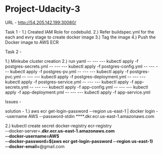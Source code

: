 # Project-Udacity-3
URL - http://54.205.142.199:30080/

Task 1 - 
1.) Created IAM Role for codebuild.
2.) Refer buildspec.yml for the each and evry stage to create docker image 
3.) Tag the image 
4.) Push the Docker image to AWS ECR

Task 2 -

1.) Minkube cluster creation
2.) run yaml 
-- --- --- kubectl apply -f postgres-secrets.yml
-- --- --- kubectl apply -f postgres-config.yml
-- --- --- kubectl apply -f postgres-pv.yml
-- --- --- kubectl apply -f postgres-pvc.yml
-- --- --- kubectl apply -f postgres-deployment.yml
-- --- --- kubectl apply -f postgres-service.yml
-- --- --- kubectl apply -f app-secrets.yml
-- --- --- kubectl apply -f app-config.yml
-- --- --- kubectl apply -f app-deployment.yml
-- --- --- kubectl apply -f app-service.yml


Issues -

solution - 
1.)
aws ecr get-login-password --region us-east-1 | docker login --username AWS --password-stdin ****.dkr.ecr.us-east-1.amazonaws.com

2.) 
kubectl create secret docker-registry ecr-registry \
  --docker-server=******.dkr.ecr.us-east-1.amazonaws.com \
  --docker-username=AWS \
  --docker-password=$(aws ecr get-login-password --region us-east-1) \
  --docker-email=******@gmail.com


